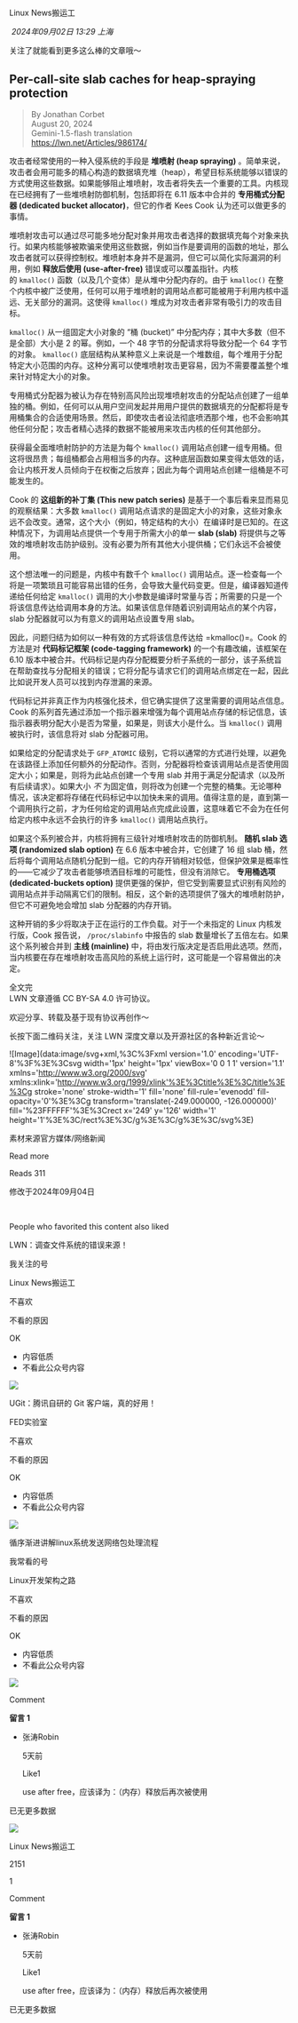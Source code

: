 # 

Linux News搬运工

 _2024年09月02日 13:29_ _上海_

关注了就能看到更多这么棒的文章哦～

## Per-call-site slab caches for heap-spraying protection

> By Jonathan Corbet  
> August 20, 2024  
> Gemini-1.5-flash translation  
> https://lwn.net/Articles/986174/  

攻击者经常使用的一种入侵系统的手段是 **堆喷射 (heap spraying)** 。简单来说，攻击者会用可能多的精心构造的数据填充堆（heap），希望目标系统能够以错误的方式使用这些数据。如果能够阻止堆喷射，攻击者将失去一个重要的工具。内核现在已经拥有了一些堆喷射防御机制，包括即将在 6.11 版本中合并的 **专用桶式分配器 (dedicated bucket allocator)**，但它的作者 Kees Cook 认为还可以做更多的事情。  

堆喷射攻击可以通过尽可能多地分配对象并用攻击者选择的数据填充每个对象来执行。如果内核能够被欺骗来使用这些数据，例如当作是要调用的函数的地址，那么攻击者就可以获得控制权。堆喷射本身并不是漏洞，但它可以简化实际漏洞的利用，例如 **释放后使用 (use-after-free)** 错误或可以覆盖指针。内核的 `kmalloc()` 函数（以及几个变体）是从堆中分配内存的。由于 `kmalloc()` 在整个内核中被广泛使用，任何可以用于堆喷射的调用站点都可能被用于利用内核中遥远、无关部分的漏洞。这使得 `kmalloc()` 堆成为对攻击者非常有吸引力的攻击目标。  

`kmalloc()` 从一组固定大小对象的 “桶 (bucket)” 中分配内存；其中大多数（但不是全部）大小是 2 的幂。例如，一个 48 字节的分配请求将导致分配一个 64 字节的对象。 `kmalloc()` 底层结构从某种意义上来说是一个堆数组，每个堆用于分配特定大小范围的内存。这种分离可以使堆喷射攻击更容易，因为不需要覆盖整个堆来针对特定大小的对象。  

专用桶式分配器为被认为存在特别高风险出现堆喷射攻击的分配站点创建了一组单独的桶。例如，任何可以从用户空间发起并用用户提供的数据填充的分配都将是专用桶集合的合适使用场景。然后，即使攻击者设法彻底喷洒那个堆，也不会影响其他任何分配；攻击者精心选择的数据不能被用来攻击内核的任何其他部分。  

获得最全面堆喷射防护的方法是为每个 `kmalloc()` 调用站点创建一组专用桶。但这将很昂贵；每组桶都会占用相当多的内存。这种底层函数如果变得太低效的话，会让内核开发人员倾向于在权衡之后放弃；因此为每个调用站点创建一组桶是不可能发生的。  

Cook 的 **这组新的补丁集 (This new patch series)** 是基于一个事后看来显而易见的观察结果：大多数 `kmalloc()` 调用站点请求的是固定大小的对象，这些对象永远不会改变。通常，这个大小（例如，特定结构的大小）在编译时是已知的。在这种情况下，为调用站点提供一个专用于所需大小的单一 **slab (slab)** 将提供与之等效的堆喷射攻击防护级别。没有必要为所有其他大小提供桶；它们永远不会被使用。  

这个想法唯一的问题是，内核中有数千个 `kmalloc()` 调用站点。逐一检查每一个将是一项繁琐且可能容易出错的任务，会导致大量代码变更。但是，编译器知道传递给任何给定 `kmalloc()` 调用的大小参数是编译时常量与否；所需要的只是一个将该信息传达给调用本身的方法。如果该信息伴随着识别调用站点的某个内容，slab 分配器就可以为有意义的调用站点设置专用 slab。  

因此，问题归结为如何以一种有效的方式将该信息传达给 =kmalloc()=。Cook 的方法是对 **代码标记框架 (code-tagging framework)** 的一个有趣改编，该框架在 6.10 版本中被合并。代码标记是内存分配概要分析子系统的一部分，该子系统旨在帮助查找与分配相关的错误；它将分配与请求它们的调用站点绑定在一起，因此比如说开发人员可以找到内存泄漏的来源。  

代码标记并非真正作为内核强化技术，但它确实提供了这里需要的调用站点信息。Cook 的系列首先通过添加一个指示器来增强为每个调用站点存储的标记信息，该指示器表明分配大小是否为常量，如果是，则该大小是什么。当 `kmalloc()` 调用被执行时，该信息将对 slab 分配器可用。  

如果给定的分配请求处于 `GFP_ATOMIC` 级别，它将以通常的方式进行处理，以避免在该路径上添加任何额外的分配动作。否则，分配器将检查该调用站点是否使用固定大小；如果是，则将为此站点创建一个专用 slab 并用于满足分配请求（以及所有后续请求）。如果大小 _不_ 为固定值，则将改为创建一个完整的桶集。无论哪种情况，该决定都将存储在代码标记中以加快未来的调用。值得注意的是，直到第一个调用执行之前，才为任何给定的调用站点完成此设置，这意味着它不会为在任何给定内核中永远不会执行的许多 `kmalloc()` 调用站点执行。  

如果这个系列被合并，内核将拥有三级针对堆喷射攻击的防御机制。 **随机 slab 选项 (randomized slab option)** 在 6.6 版本中被合并，它创建了 16 组 slab 桶，然后将每个调用站点随机分配到一组。它的内存开销相对较低，但保护效果是概率性的——它减少了攻击者能够喷洒目标堆的可能性，但没有消除它。 **专用桶选项 (dedicated-buckets option)** 提供更强的保护，但它受到需要显式识别有风险的调用站点并手动隔离它们的限制。相反，这个新的选项提供了强大的堆喷射防护，但它不可避免地会增加 slab 分配器的内存开销。  

这种开销的多少将取决于正在运行的工作负载。对于一个未指定的 Linux 内核发行版，Cook 报告说， `/proc/slabinfo` 中报告的 slab 数量增长了五倍左右。如果这个系列被合并到 **主线 (mainline)** 中，将由发行版决定是否启用此选项。然而，当内核要在存在堆喷射攻击高风险的系统上运行时，这可能是一个容易做出的决定。  

全文完  
LWN 文章遵循 CC BY-SA 4.0 许可协议。

欢迎分享、转载及基于现有协议再创作～

长按下面二维码关注，关注 LWN 深度文章以及开源社区的各种新近言论～

  

![Image](data:image/svg+xml,%3C%3Fxml version='1.0' encoding='UTF-8'%3F%3E%3Csvg width='1px' height='1px' viewBox='0 0 1 1' version='1.1' xmlns='http://www.w3.org/2000/svg' xmlns:xlink='http://www.w3.org/1999/xlink'%3E%3Ctitle%3E%3C/title%3E%3Cg stroke='none' stroke-width='1' fill='none' fill-rule='evenodd' fill-opacity='0'%3E%3Cg transform='translate(-249.000000, -126.000000)' fill='%23FFFFFF'%3E%3Crect x='249' y='126' width='1' height='1'%3E%3C/rect%3E%3C/g%3E%3C/g%3E%3C/svg%3E)

  

素材来源官方媒体/网络新闻

Read more

Reads 311

修改于2024年09月04日

​

People who favorited this content also liked

LWN：调查文件系统的错误来源！

我关注的号

Linux News搬运工

不喜欢

不看的原因

OK

- 内容低质
- 不看此公众号内容

![](https://mmbiz.qpic.cn/sz_mmbiz_jpg/NhncyvThqYkL4cePRn7nEbOqXHFMh80tb7oPK38rYuPFdicNbkSicpqw14X0Y9nzjuw578v4ibQibFa1b6agzvvFeg/0?wx_fmt=jpeg)

UGit：腾讯自研的 Git 客户端，真的好用！

FED实验室

不喜欢

不看的原因

OK

- 内容低质
- 不看此公众号内容

![](https://mmbiz.qpic.cn/mmbiz_jpg/9RM1R8UKDIaf4ficOIkNkerbjJt0gknYG5PZAs6BUQiaFBicmQK6YchunIj8b4PsE0BrI8BqzJsWBmIg53Zoic3QuA/0?wx_fmt=jpeg&tp=wxpic)

循序渐进讲解linux系统发送网络包处理流程

我常看的号

Linux开发架构之路

不喜欢

不看的原因

OK

- 内容低质
- 不看此公众号内容

![](https://mmbiz.qpic.cn/sz_mmbiz_jpg/8pECVbqIO0yeYDGXUt7gOz4yAaaPoxZNGMIyQhqLneyibPP2QRp51M9DwYMlTHAzeicF3ZSDg6VklzoqIWe0pnZA/0?wx_fmt=jpeg)

Comment

**留言 1**

- 张涛Robin
    
    5天前
    
    Like1
    
    use after free，应该译为：（内存）释放后再次被使用
    

已无更多数据

[](javacript:;)

![](http://mmbiz.qpic.cn/mmbiz_png/NhncyvThqYlCdgIwkM1pqCsEOWbfOLTGyVMR6IR4OAn5GpNpjdjibAdTiaTckshz2ia2JaoNgw3cibIuerUy89KE8Q/300?wx_fmt=png&wxfrom=18)

Linux News搬运工

2151

1

Comment

**留言 1**

- 张涛Robin
    
    5天前
    
    Like1
    
    use after free，应该译为：（内存）释放后再次被使用
    

已无更多数据